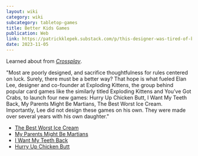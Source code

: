 ```yaml
---
layout: wiki
category: wiki
subcategory: tabletop-games
title: Better Kids Games
publication: Web
link: https://patrickklepek.substack.com/p/this-designer-was-tired-of-kids-game
date: 2023-11-05
---
```


Learned about from [*Crossplay*](https://patrickklepek.substack.com/p/this-designer-was-tired-of-kids-game).

"Most are poorly designed, and sacrifice thoughtfulness for rules centered on luck. Surely, there must be a better way? That hope is what fueled Elan Lee, designer and co-founder at Exploding Kittens, the group behind popular card games like the similarly titled Exploding Kittens and You’ve Got Crabs, to launch four new games: Hurry Up Chicken Butt, I Want My Teeth Back, My Parents Might Be Martians, The Best Worst Ice Cream. Importantly, Lee did not design these games on his own. They were made over several years with his own daughter."

* [The Best Worst Ice Cream](https://www.explodingkittens.com/products/the-best-worst-ice-cream)
* [My Parents Might Be Martians](https://www.explodingkittens.com/products/my-parents-might-be-martians)
* [I Want My Teeth Back](https://www.explodingkittens.com/products/i-want-my-teeth-back)
* [Hurry Up Chicken Butt](https://www.explodingkittens.com/products/hurry-up-chicken-butt)
